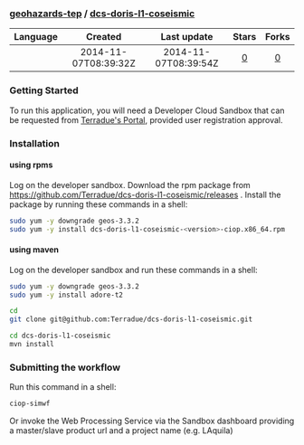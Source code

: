 ### [geohazards-tep](https://github.com/geohazards-tep) / [dcs-doris-l1-coseismic](https://github.com/geohazards-tep/dcs-doris-l1-coseismic)


|    Language   | Created       | Last update | Stars          | Forks          | 
|:-------------:|:-------------:|:-----------:|:--------------:|:--------------:|
|   | 2014-11-07T08:39:32Z  | 2014-11-07T08:39:54Z  | [0](https://github.com/geohazards-tep/dcs-doris-l1-coseismic/stargazers) | [0](https://github.com/geohazards-tep/dcs-doris-l1-coseismic/network) |


### Getting Started 

To run this application, you will need a Developer Cloud Sandbox that can be requested from [Terradue's Portal](http://www.terradue.com/partners), provided user registration approval. 

### Installation

#### using rpms
Log on the developer sandbox. Download the rpm package from https://github.com/Terradue/dcs-doris-l1-coseismic/releases . Install the package by running these commands in a shell:

```bash
sudo yum -y downgrade geos-3.3.2
sudo yum -y install dcs-doris-l1-coseismic-<version>-ciop.x86_64.rpm
```

#### using maven

Log on the developer sandbox and run these commands in a shell:

```bash
sudo yum -y downgrade geos-3.3.2
sudo yum -y install adore-t2

cd
git clone git@github.com:Terradue/dcs-doris-l1-coseismic.git

cd dcs-doris-l1-coseismic
mvn install
```

### Submitting the workflow

Run this command in a shell:

```bash
ciop-simwf
```

Or invoke the Web Processing Service via the Sandbox dashboard providing a master/slave product url and a project name (e.g. LAquila)


